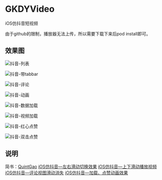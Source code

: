 # GKDYVideo
iOS仿抖音短视频

由于github的限制，播放器无法上传，所以需要下载下来后pod install即可。

## 效果图
![抖音-列表](https://github.com/QuintGao/GKDYVideo/blob/master/imgs/dy_01.gif)

![抖音-带tabbar](https://github.com/QuintGao/GKDYVideo/blob/master/imgs/dy_02.gif)

![抖音-评论](https://github.com/QuintGao/GKDYVideo/blob/master/imgs/dy_03.gif)

![抖音-动画](https://github.com/QuintGao/GKDYVideo/blob/master/imgs/dy_04.gif)

![抖音-数据加载](https://github.com/QuintGao/GKDYVideo/blob/master/imgs/animation_1.gif)

![抖音-视频加载](https://github.com/QuintGao/GKDYVideo/blob/master/imgs/animation_2.gif)

![抖音-红心点赞](https://github.com/QuintGao/GKDYVideo/blob/master/imgs/animation_3.gif)

![抖音-双击点赞](https://github.com/QuintGao/GKDYVideo/blob/master/imgs/animation_4.gif)

## 说明
简书：[QuintGao](https://www.jianshu.com/u/ba61bbfc87e8)
[iOS仿抖音—左右滑动切换效果](https://www.jianshu.com/p/9c3670e4a533)
[iOS仿抖音—上下滑动播放视频](https://www.jianshu.com/p/36a4e57f1a53)
[iOS仿抖音—评论视图滑动消失](https://www.jianshu.com/p/8a1f174a91e5)
[iOS仿抖音—加载、点赞动画效果](https://www.jianshu.com/p/a5f08098efb0)
